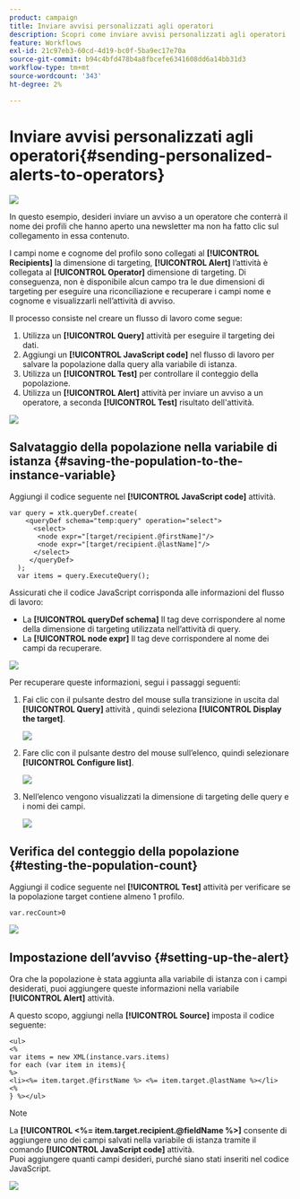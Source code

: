 ```yaml
---
product: campaign
title: Inviare avvisi personalizzati agli operatori
description: Scopri come inviare avvisi personalizzati agli operatori
feature: Workflows
exl-id: 21c97eb3-60cd-4d19-bc0f-5ba9ec17e70a
source-git-commit: b94c4bfd478b4a8fbcefe6341608dd6a14bb31d3
workflow-type: tm+mt
source-wordcount: '343'
ht-degree: 2%

---
```


# Inviare avvisi personalizzati agli operatori{#sending-personalized-alerts-to-operators}

![](../../assets/common.svg)

In questo esempio, desideri inviare un avviso a un operatore che conterrà il nome dei profili che hanno aperto una newsletter ma non ha fatto clic sul collegamento in essa contenuto.

I campi nome e cognome del profilo sono collegati al **[!UICONTROL Recipients]** la dimensione di targeting, **[!UICONTROL Alert]** l’attività è collegata al **[!UICONTROL Operator]** dimensione di targeting. Di conseguenza, non è disponibile alcun campo tra le due dimensioni di targeting per eseguire una riconciliazione e recuperare i campi nome e cognome e visualizzarli nell’attività di avviso.

Il processo consiste nel creare un flusso di lavoro come segue:

1. Utilizza un **[!UICONTROL Query]** attività per eseguire il targeting dei dati.
1. Aggiungi un **[!UICONTROL JavaScript code]** nel flusso di lavoro per salvare la popolazione dalla query alla variabile di istanza.
1. Utilizza un **[!UICONTROL Test]** per controllare il conteggio della popolazione.
1. Utilizza un **[!UICONTROL Alert]** attività per inviare un avviso a un operatore, a seconda **[!UICONTROL Test]** risultato dell&#39;attività.

![](assets/uc_operator_1.png)

## Salvataggio della popolazione nella variabile di istanza {#saving-the-population-to-the-instance-variable}

Aggiungi il codice seguente nel **[!UICONTROL JavaScript code]** attività.

```
var query = xtk.queryDef.create(  
    <queryDef schema="temp:query" operation="select">  
      <select>  
       <node expr="[target/recipient.@firstName]"/>  
       <node expr="[target/recipient.@lastName]"/>  
      </select>  
     </queryDef>  
  );  
  var items = query.ExecuteQuery();
```

Assicurati che il codice JavaScript corrisponda alle informazioni del flusso di lavoro:

* La **[!UICONTROL queryDef schema]** Il tag deve corrispondere al nome della dimensione di targeting utilizzata nell’attività di query.
* La **[!UICONTROL node expr]** Il tag deve corrispondere al nome dei campi da recuperare.

![](assets/uc_operator_3.png)

Per recuperare queste informazioni, segui i passaggi seguenti:

1. Fai clic con il pulsante destro del mouse sulla transizione in uscita dal **[!UICONTROL Query]** attività , quindi seleziona **[!UICONTROL Display the target]**.

   ![](assets/uc_operator_4.png)

1. Fare clic con il pulsante destro del mouse sull’elenco, quindi selezionare **[!UICONTROL Configure list]**.

   ![](assets/uc_operator_5.png)

1. Nell’elenco vengono visualizzati la dimensione di targeting delle query e i nomi dei campi.

   ![](assets/uc_operator_6.png)

## Verifica del conteggio della popolazione {#testing-the-population-count}

Aggiungi il codice seguente nel **[!UICONTROL Test]** attività per verificare se la popolazione target contiene almeno 1 profilo.

```
var.recCount>0
```

![](assets/uc_operator_7.png)

## Impostazione dell’avviso {#setting-up-the-alert}

Ora che la popolazione è stata aggiunta alla variabile di istanza con i campi desiderati, puoi aggiungere queste informazioni nella variabile **[!UICONTROL Alert]** attività.

A questo scopo, aggiungi nella **[!UICONTROL Source]** imposta il codice seguente:

```
<ul>
<%
var items = new XML(instance.vars.items)
for each (var item in items){
%>
<li><%= item.target.@firstName %> <%= item.target.@lastName %></li>
<%
} %></ul>
```

>[!NOTE]
>
>La **[!UICONTROL <%= item.target.recipient.@fieldName %>]** consente di aggiungere uno dei campi salvati nella variabile di istanza tramite il comando **[!UICONTROL JavaScript code]** attività.\
>Puoi aggiungere quanti campi desideri, purché siano stati inseriti nel codice JavaScript.

![](assets/uc_operator_8.png)
